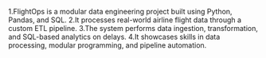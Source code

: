 1.FlightOps is a modular data engineering project built using Python, Pandas, and SQL.
2.It processes real-world airline flight data through a custom ETL pipeline.
3.The system performs data ingestion, transformation, and SQL-based analytics on delays.
4.It showcases skills in data processing, modular programming, and pipeline automation.
